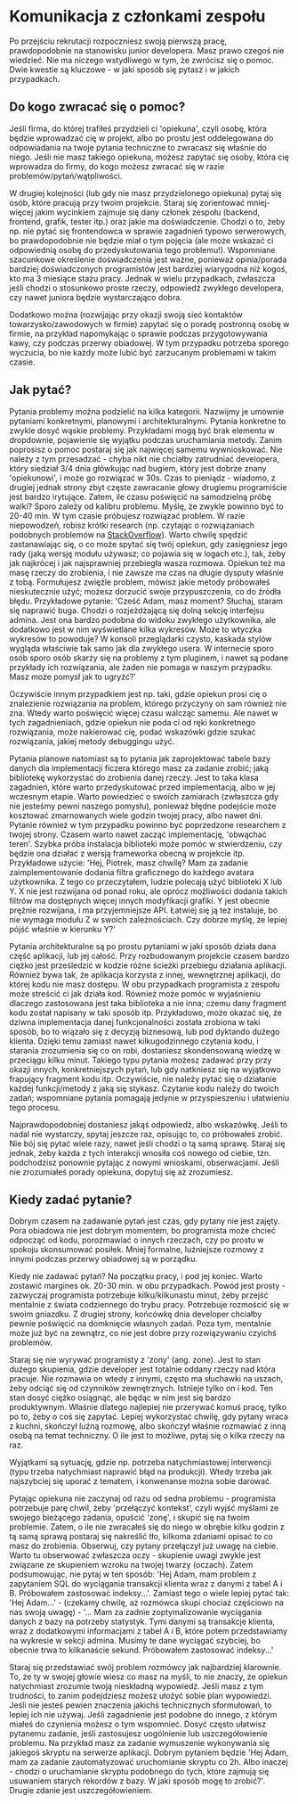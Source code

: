 # Komunikacja z członkami zespołu

Po przejściu rekrutacji rozpoczniesz swoją pierwszą pracę, prawdopodobnie na stanowisku junior developera. Masz prawo czegoś nie wiedzieć. Nie ma niczego wstydliwego w tym, że zwrócisz się o pomoc. Dwie kwestie są kluczowe - w jaki sposób się pytasz i w jakich przypadkach.

## Do kogo zwracać się o pomoc?

Jeśli firma, do której trafiłeś przydzieli ci 'opiekuna', czyli osobę, która będzie wprowadzać cię w projekt, albo po prostu jest oddelegowana do odpowiadania na twoje pytania techniczne to zwracasz się właśnie do niego. Jeśli nie masz takiego opiekuna, możesz zapytać się osoby, która cię wprowadza do firmy, do kogo możesz zwracać się w razie problemów/pytań/wątpliwości.

W drugiej kolejności (lub gdy nie masz przydzielonego opiekuna) pytaj się osób, które pracują przy twoim projekcie. Staraj się zorientować mniej-więcej jakim wycinkiem zajmuje się dany członek zespołu (backend, frontend, grafik, tester itp.) oraz jakie ma doświadczenie. Chodzi o to, żeby np. nie pytać się frontendowca w sprawie zagadnień typowo serwerowych, bo prawdopodobnie nie będzie miał o tym pojęcia (ale może wskazać ci odpowiednią osobę do przedyskutowania tego problemu!). Wspomniane szacunkowe określenie doświadczenia jest ważne, ponieważ opinia/porada bardziej doświadczonych programistów jest bardziej wiarygodna niż kogoś, kto ma 3 miesiące stażu pracy. Jednak w wielu przypadkach, zwłaszcza jeśli chodzi o stosunkowo proste rzeczy, odpowiedź zwykłego developera, czy nawet juniora będzie wystarczająco dobra.

Dodatkowo można (rozwijając przy okazji swoją sieć kontaktów towarzysko/zawodowych w firmie) zapytać się o poradę postronną osobę w firmie, na przykład napomykając o sprawie podczas przygotowywania kawy, czy podczas przerwy obiadowej. W tym przypadku potrzeba sporego wyczucia, bo nie każdy może lubić być zarzucanym problemami w takim czasie.

## Jak pytać?

Pytania problemy można podzielić na kilka kategorii. Nazwijmy je umownie pytaniami konkretnymi, planowymi i architekturalnymi. Pytania konkretne to zwykle dosyć wąskie problemy. Przykładami mogą być brak elementu w dropdownie, pojawienie się wyjątku podczas uruchamiania metody. Zanim poprosisz o pomoc postaraj się jak najwięcej samemu wywnioskować. Nie należy z tym przesadzać - chyba nikt nie chciałby zatrudniać developera, który siedział 3/4 dnia główkując nad bugiem, który jest dobrze znany 'opiekunowi', i może go rozwiązać w 30s. Czas to pieniądz - wiadomo, z drugiej jednak strony zbyt częste zawracanie głowy drugiemu programiście jest bardzo irytujące. Zatem, ile czasu poświęcić na samodzielną próbę walki? Sporo zależy od kalibru problemu. Myślę, że zwykle powinno być to 20-40 min. W tym czasie próbujesz rozwiązać problem. W razie niepowodzeń, robisz krótki research (np. czytając o rozwiązaniach podobnych problemów na [StackOverflow](http://stackoverflow.com/)). Warto chwilę spędzić zastanawiając się, o co może spytać się twój opiekun, gdy zasięgniesz jego rady (jaką wersję modułu używasz; co pojawia się w logach etc.), tak, żeby jak najkrócej i jak najsprawniej przebiegła wasza rozmowa. Opiekun też ma masę rzeczy do zrobienia, i nie zawsze ma czas na długie dysputy właśnie z tobą. Formułujesz zwięźle problem, mówisz jakie metody próbowałeś nieskutecznie użyć; możesz dorzucić swoje przypuszczenia, co do źródła błędu. Przykładowe pytanie: 'Cześć Adam, masz moment? Słuchaj, staram się naprawić buga. Chodzi o rozjeżdżającą się dolną sekcję interfejsu admina. Jest ona bardzo podobna do widoku zwykłego użytkownika, ale dodatkowo jest w nim wyświetlane kilka wykresów. Może to wtyczka wykresów to powoduje? W konsoli przeglądarki czysto, kaskada stylów wygląda właściwie tak samo jak dla zwykłego usera. W internecie sporo osób sporo osób skarży się na problemy z tym pluginem, i nawet są podane przykłady ich rozwiązania, ale żaden nie pomaga w naszym przypadku. Masz może pomysł jak to ugryźć?'

Oczywiście innym przypadkiem jest np. taki, gdzie opiekun prosi cię o znalezienie rozwiązania na problem, którego przyczyny on sam również nie zna. Wtedy warto poświęcić więcej czasu walcząc samemu. Ale nawet w tych zagadnieniach, gdzie opiekun nie poda ci od ręki konkretnego rozwiązania, może nakierować cię, podać wskazówki gdzie szukać rozwiązania, jakiej metody debuggingu użyć.

Pytania planowe natomiast są to pytania jak zaprojektować tabele bazy danych dla implementacji ficzera którego masz za zadanie zrobić; jaką bibliotekę wykorzystać do zrobienia danej rzeczy. Jest to taka klasa zagadnień, które warto przedyskutować przed implementacją, albo w jej wczesnym etapie. Warto powiedzieć o swoich zamiarach (zwłaszcza gdy nie jesteśmy pewni naszego pomysłu), ponieważ błędne podejście może kosztować zmarnowanych wiele godzin twojej pracy, albo nawet dni. Pytanie również w tym przypadku powinno być poprzedzone researchem z twojej strony. Czasem warto nawet zacząć implementację, 'obwąchać teren'. Szybka próba instalacja biblioteki może pomóc w stwierdzeniu, czy będzie ona działać z wersją frameworka obecną w projekcie itp. Przykładowe użycie: 'Hej, Piotrek, masz chwilę? Mam za zadanie zaimplementowanie dodania filtra graficznego do każdego avatara użytkownika. Z tego co przeczytałem, ludzie polecają użyć biblioteki X lub Y. X nie jest rozwijana od ponad roku, ale oprócz możliwości dodania takich filtrów ma dostępnych więcej innych modyfikacji grafiki. Y jest obecnie prężnie rozwijana, i ma przyjemniejsze API. Łatwiej się ją też instaluje, bo nie wymaga modułu Z w swoich zależnościach. Czy dobrze myślę, że lepiej pójść właśnie w kierunku Y?'

Pytania architekturalne są po prostu pytaniami w jaki sposób działa dana część aplikacji, lub jej całość. Przy rozbudowanym projekcie czasem bardzo ciężko jest prześledzić w kodzie różne ścieżki przebiegu działania aplikacji. Również bywa tak, że aplikacja korzysta z innej, wewnętrznej aplikacji, do której kodu nie masz dostępu. W obu przypadkach programista z zespołu może streścić ci jak działa kod. Również może pomóc w wyjaśnieniu dlaczego zastosowana jest taka biblioteka a nie inna; czemu dany fragment kodu został napisany w taki sposób itp. Przykładowo, może okazać się, że dziwna implementacja danej funkcjonalności została zrobiona w taki sposób, bo to wiązało się z decyzją biznesową, lub pod dyktando dużego klienta. Dzięki temu zamiast nawet kilkugodzinnego czytania kodu, i starania zrozumienia się co on robi, dostaniesz skondensowaną wiedzę w przeciągu kilku minut. Takiego typu pytania możesz zadawać przy przy okazji innych, konkretniejszych pytań, lub gdy natkniesz się na wyjątkowo frapujący fragment kodu itp. Oczywiście, nie należy pytać się o działanie każdej funkcji/metody z jaką się stykasz. Czytanie kodu należy do twoich zadań; wspomniane pytania pomagają jedynie w przyspieszeniu i ułatwieniu tego procesu.

Najprawdopodobniej dostaniesz jakąś odpowiedź, albo wskazówkę. Jeśli to nadal nie wystarczy, spytaj jeszcze raz, opisując to, co próbowałeś zrobić. Nie bój się pytać wiele razy, nawet jeśli chodzi o tą samą sprawę. Staraj się jednak, żeby każda z tych interakcji wnosiła coś nowego od ciebie, tzn. podchodzisz ponownie pytając z nowymi wnioskami, obserwacjami. Jeśli nie zrozumiałeś porady opiekuna, dopytuj się aż zrozumiesz.

## Kiedy zadać pytanie?

Dobrym czasem na zadawanie pytań jest czas, gdy pytany nie jest zajęty. Pora obiadowa nie jest dobrym momentem, bo programista może chcieć odpocząć od kodu, porozmawiać o innych rzeczach, czy po prostu w spokoju skonsumować posiłek. Mniej formalne, luźniejsze rozmowy z innymi podczas przerwy obiadowej są w porządku.

Kiedy nie zadawać pytań? Na początku pracy, i pod jej koniec. Warto zostawić margines ok. 20-30 min. w obu przypadkach. Powód jest prosty - zazwyczaj programista potrzebuje kilku/kilkunastu minut, żeby przejść mentalnie z świata codziennego do trybu pracy. Potrzebuje rozmościć się w swoim gniazdku. Z drugiej strony, końcówkę dnia developer chciałby pewnie poświęcić na domknięcie własnych zadań. Poza tym, mentalnie może już być na zewnątrz, co nie jest dobre przy rozwiązywaniu czyichś problemów.

Staraj się nie wyrywać programisty z 'zony' (ang. zone). Jest to stan dużego skupienia, gdzie developer jest totalnie oddany rzeczy nad która pracuje. Nie rozmawia on wtedy z innymi, często ma słuchawki na uszach, żeby odciąć się od czynników zewnętrznych. Istnieje tylko on i kod. Ten stan dosyć ciężko osiągnąć, ale będąc w nim jest się bardzo produktywnym. Właśnie dlatego najlepiej nie przerywać komuś pracę, tylko po to, żeby o coś się zapytać. Lepiej wykorzystać chwilę, gdy pytany wraca z kuchni, skończył luźną rozmowę, albo skończył właśnie rozmawiać z inną osobą na temat techniczny. O ile jest to możliwe, pytaj się o kilka rzeczy na raz.

Wyjątkami są sytuację, gdzie np. potrzeba natychmiastowej interwencji (typu trzeba natychmiast naprawić błąd na produkcji). Wtedy trzeba jak najszybciej się uporać z tematem, i konwenanse można sobie darować.

Pytając opiekuna nie zaczynaj od razu od sedna problemu - programista potrzebuje parę chwil, żeby 'przełączyć kontekst', czyli wyjść myślami ze swojego bieżącego zadania, opuścić 'zonę', i skupić się na twoim problemie. Zatem, o ile nie zwracałeś się do niego w obrębie kilku godzin z tą samą sprawą postaraj się nakreślić tło, kilkoma zdaniami opisać to co masz do zrobienia. Obserwuj, czy pytany przełączył już uwagę na ciebie. Warto tu obserwować zwłaszcza oczy - skupienie uwagi zwykle jest związane ze skupieniem wzroku na twojej twarzy (oczach). Zatem podsumowując, nie pytaj w ten sposób: 'Hej Adam, mam problem z zapytaniem SQL do wyciągania transakcji klienta wraz z danymi z tabel A i B. Próbowałem zastosować indeksy...'. Zamiast tego o wiele lepiej pytać tak: 'Hej Adam...' - (czekamy chwilę, aż rozmówca skupi chociaż częściowo na nas swoją uwagę) - '... Mam za zadnie zoptymalizowanie wyciągania danych z bazy na potrzeby statystyk. Tymi danymi są transakcje klienta, wraz z dodatkowymi informacjami z tabel A i B, które potem przedstawiamy na wykresie w sekcji admina. Musimy te dane wyciągać szybciej, bo obecnie trwa to kilkanaście sekund. Próbowałem zastosować indeksy...'

Staraj się przedstawiać swój problem rozmówcy jak najbardziej klarownie. To, że ty w swojej głowie wiesz co masz na myśli, to nie znaczy, że opiekun natychmiast zrozumie twoją nieskładną wypowiedź. Jeśli masz z tym trudności, to zanim podejdziesz możesz ułożyć sobie plan wypowiedzi. Jeśli nie jesteś pewien znaczenia jakichś technicznych sformułowań, to lepiej ich nie używaj. Jeśli zagadnienie jest podobne do innego, z którym miałeś do czynienia możesz o tym wspomnieć. Dosyć często ułatwisz pytanemu zadanie, jeśli zastosujesz uogólnienie lub uszczegółowienie problemu. Na przykład masz za zadanie wymuszenie wykonywania się jakiegoś skryptu na serwerze aplikacji. Dobrym pytaniem będzie 'Hej Adam, mam za zadanie zautomatyzować uruchomianie skryptu co 2h. Albo inaczej - chodzi o uruchamianie skryptu podobnego do tych, które zajmują się usuwaniem starych rekordów z bazy. W jaki sposób mogę to zrobić?'. Drugie zdanie jest uszczegółowieniem.
